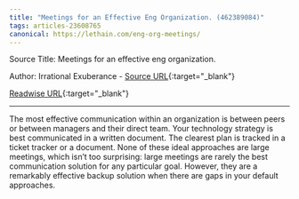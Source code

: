 ```yaml
---
title: "Meetings for an Effective Eng Organization. (462389084)"
tags: articles-23608765
canonical: https://lethain.com/eng-org-meetings/
---
```


Source Title: Meetings for an effective eng organization.

Author: Irrational Exuberance - [Source URL](https://lethain.com/eng-org-meetings/){:target="_blank"}

[Readwise URL](https://readwise.io/open/462389084){:target="_blank"}

---

The most effective communication within an organization is between peers or between managers and their direct team. Your technology strategy is best communicated in a written document. The clearest plan is tracked in a ticket tracker or a document. None of these ideal approaches are large meetings, which isn’t too surprising: large meetings are rarely the best communication solution for any particular goal. However, they are a remarkably effective backup solution when there are gaps in your default approaches.
